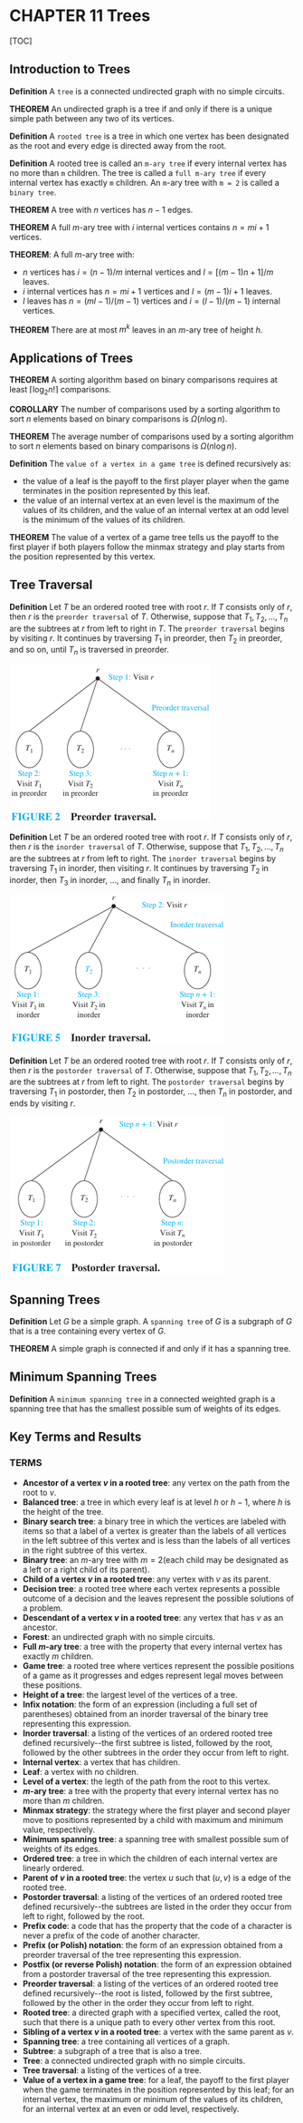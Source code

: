 # CHAPTER 11 Trees

[TOC]



## Introduction to Trees

**Definition** A `tree` is a connected undirected graph with no simple circuits.

**THEOREM** An undirected graph is a tree if and only if there is a unique simple path between any two of its vertices.

**Definition** A `rooted tree` is a tree in which one vertex has been designated as the root and every edge is directed away from the root.

**Definition** A rooted tree is called an `m-ary tree` if every internal vertex has no more than `m` children. The tree is called a `full m-ary tree` if every internal vertex has exactly `m` children. An `m`-ary tree with `m = 2` is called a `binary tree`.

**THEOREM** A tree with $n$ vertices has $n - 1$ edges.

**THEOREM** A full $m$-ary tree with $i$ internal vertices contains $n = mi + 1$ vertices.

**THEOREM**: A full $m$-ary tree with:

- $n$ vertices has $i = (n - 1)/m$ internal vertices and $l = [(m - 1)n + 1]/m$ leaves.
- $i$ internal vertices has $n = mi + 1$ vertices and $l = (m - 1)i + 1$ leaves.
- $l$ leaves has $n = (ml - 1)/(m - 1)$ vertices and $i = (l - 1)/(m - 1)$ internal vertices.

**THEOREM** There are at most $m^k$ leaves in an $m$-ary tree of height $h$.



## Applications of Trees

**THEOREM** A sorting algorithm based on binary comparisons requires at least $\lceil \log_2 n! \rceil$ comparisons.

**COROLLARY** The number of comparisons used by a sorting algorithm to sort $n$ elements based on binary comparisons is $\Omega(n \log n)$.

**THEOREM** The average number of comparisons used by a sorting algorithm to sort $n$ elements based on binary comparisons is $\Omega(n \log n)$.

**Definition** The `value of a vertex in a game tree` is defined recursively as:

- the value of a leaf is the payoff to the first player player when the game terminates in the position represented by this leaf.
- the value of an internal vertex at an even level is the maximum of the values of its children, and the value of an internal vertex at an odd level is the minimum of the values of its children.

**THEOREM** The value of a vertex of a game tree tells us the payoff to the first player if both players follow the minmax strategy and play starts from the position represented by this vertex.



## Tree Traversal

**Definition** Let $T$ be an ordered rooted tree with root $r$. If $T$ consists only of $r$, then $r$ is the `preorder traversal` of $T$. Otherwise, suppose that $T_1, T_2, ..., T_n$ are the subtrees at $r$ from left to right in $T$. The `preorder traversal` begins by visiting $r$. It continues by traversing $T_1$ in preorder, then $T_2$ in preorder, and so on, until $T_n$ is traversed in preorder.

![preorder_traversal](res/preorder_traversal.png)

**Definition** Let $T$ be an ordered rooted tree with root $r$. If $T$ consists only of $r$, then $r$ is the `inorder traversal` of $T$. Otherwise, suppose that $T_1, T_2, ..., T_n$ are the subtrees at $r$ from left to right. The `inorder traversal` begins by traversing $T_1$ in inorder, then visiting $r$. It continues by traversing $T_2$ in inorder, then $T_3$ in inorder, ..., and finally $T_n$ in inorder.

![inorder_traversal](res/inorder_traversal.png)

**Definition** Let $T$ be an ordered rooted tree with root $r$. If $T$ consists only of $r$, then $r$ is the `postorder traversal` of $T$. Otherwise, suppose that $T_1, T_2, ..., T_n$ are the subtrees at $r$ from left to right. The `postorder traversal` begins by traversing $T_1$ in postorder, then $T_2$ in postorder, ..., then $T_n$ in postorder, and ends by visiting $r$.

![postorder_traversal](res/postorder_traversal.png)



## Spanning Trees

**Definition** Let $G$ be a simple graph. A `spanning tree` of $G$ is a subgraph of $G$ that is a tree containing every vertex of $G$.

**THEOREM** A simple graph is connected if and only if it has a spanning tree.



## Minimum Spanning Trees

**Definition** A `minimum spanning tree` in a connected weighted graph is a spanning tree that has the smallest possible sum of weights of its edges.



## Key Terms and Results

### TERMS

- **Ancestor of a vertex $v$ in a rooted tree**: any vertex on the path from the root to $v$​​.
- **Balanced tree**: a tree in which every leaf is at level $h$ or $h - 1$, where $h$ is the height of the tree.
- **Binary search tree**: a binary tree in which the vertices are labeled with items so that a label of a vertex is greater than the labels of all vertices in the left subtree of this vertex and is less than the labels of all vertices in the right subtree of this vertex.
- **Binary tree**: an $m$-ary tree with $m = 2$(each child may be designated as a left or a right child of its parent).
- **Child of a vertex $v$ in a rooted tree**: any vertex with $v$​​ as its parent.
- **Decision tree**: a rooted tree where each vertex represents a possible outcome of a decision and the leaves represent the possible solutions of a problem.
- **Descendant of a vertex $v$ in a rooted tree**: any vertex that has $v$ as an ancestor.
- **Forest**: an undirected graph with no simple circuits.
- **Full $m$-ary tree**: a tree with the property that every internal vertex has exactly $m$​ children.
- **Game tree**: a rooted tree where vertices represent the possible positions of a game as it progresses and edges represent legal moves between these positions.
- **Height of a tree**: the largest level of the vertices of a tree.
- **Infix notation**: the form of an expression (including a full set of parentheses) obtained from an inorder traversal of the binary tree representing this expression.
- **Inorder traversal**: a listing of the vertices of an ordered rooted tree defined recursively--the first subtree is listed, followed by the root, followed by the other subtrees in the order they occur from left to right.
- **Internal vertex**: a vertex that has children.
- **Leaf**: a vertex with no children.
- **Level of a vertex**: the legth of the path from the root to this vertex.
- **$m$-ary tree**: a tree with the property that every internal vertex has no more than $m$​​ children.
- **Minmax strategy**: the strategy where the first player and second player move to positions represented by a child with maximum and minimum value, respectively.
- **Minimum spanning tree**: a spanning tree with smallest possible sum of weights of its edges.
- **Ordered tree**: a tree in which the children of each internal vertex are linearly ordered.
- **Parent of $v$ in a rooted tree**: the vertex $u$ such that $(u, v)$​​​ is a edge of the rooted tree.
- **Postorder traversal**: a listing of the vertices of an ordered rooted tree defined recursively--the subtrees are listed in the order they occur from left to right, followed by the root.
- **Prefix code**: a code that has the property that the code of a character is never a prefix of the code of another character.
- **Prefix (or Polish) notation**: the form of an expression obtained from a preorder traversal of the tree representing this expression.
- **Postfix (or reverse Polish) notation**: the form of an expression obtained from a postorder traversal of the tree representing this expression.
- **Preorder traversal**: a listing of the vertices of an ordered rooted tree defined recursively--the root is listed, followed by the first subtree, followed by the other in the order they occur from left to right.
- **Rooted tree**: a directed graph with a specified vertex, called the root, such that there is a unique path to every other vertex from this root.
- **Sibling of a vertex $v$ in a rooted tree**: a vertex with the same parent as $v$​.
- **Spanning tree**: a tree containing all vertices of a graph.
- **Subtree**: a subgraph of a tree that is also a tree.
- **Tree**: a connected undirected graph with no simple circuits.
- **Tree traversal**: a listing of the vertices of a tree.
- **Value of a vertex in a game tree**: for a leaf, the payoff to the first player when the game terminates in the position represented by this leaf; for an internal vertex, the maximum or minimum of the values of its children, for an internal vertex at an even or odd level, respectively.